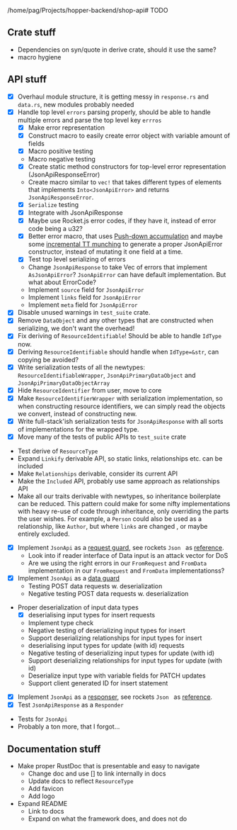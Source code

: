 /home/pag/Projects/hopper-backend/shop-api# TODO

## Crate stuff

 - Dependencies on syn/quote in derive crate, should it use the same?
 - macro hygiene

## API stuff

 - [x] Overhaul module structure, it is getting messy in `response.rs` and `data.rs`, new modules probably needed
 - [x] Handle top level `errors` parsing properly, should be able to handle multiple errors and parse the top level key
  `errros`
    - [x] Make error representation
    - [x] Construct macro to easily create error object with variable amount of fields
    - [x] Macro positive testing
    - Macro negative testing
    - [x] Create static method constructors for top-level error representation (JsonApiResponseError)
    - Create macro similar to `vec!` that takes different types of elements that implements `Into<JsonApiError>` and
     returns `JsonApiResponseError`.
    - [x] `Serialize` testing
    - [x] Integrate with JsonApiResponse
    - [x] Maybe use Rocket.js error codes, if they have it, instead of error code being a u32?
    - [x] Better error macro, that uses [Push-down accumulation](https://danielkeep.github.io/tlborm/book/pat-push-down-accumulation.html)
    and maybe some [incremental TT munching](https://danielkeep.github.io/tlborm/book/pat-incremental-tt-munchers.html)
    to generate a proper JsonApiError constructor, instead of mutating it one field at a time.
    - [x] Test top level serializing of errors
    - Change `JsonApiResponse` to take Vec of errors that implement `AsJsonApiError`? `JsonApiError` can have default 
    implementation. But what about ErrorCode?
    - Implement `source` field for `JsonApiError`
    - Implement `links` field for `JsonApiError`
    - Implement `meta` field for `JsonApiError`
 - [x] Disable unused warnings in `test_suite` crate.
 - [x] Remove `DataObject` and any other types that are constructed when serializing, we don't want the overhead!
 - [x] Fix deriving of `ResourceIdentifiable`! Should be able to handle `IdType` now.
 - [x] Deriving `ResourceIdentifiable` should handle when `IdType=&str`, can copying be avoided?
 - [x] Write serialization tests of all the newtypes: `ResourceIdentifiableWrapper`, `JsonApiPrimaryDataObject` and
  `JsonApiPrimaryDataObjectArray`
 - [x] Hide `ResourceIdentifier` from user, move to core
 - [x] Make `ResourceIdentifierWrapper` with serialization implementation, so when constructing resource identifiers, we
  can simply read the objects we convert, instead of constructing new.
 - [x] Write full-stack'ish serialization tests for `JsonApiResponse` with all sorts of implementations for the wrapped
  type.
 - [x] Move many of the tests of public APIs to `test_suite` crate
 - Test derive of `ResourceType`
 - Expand `Linkify` derivable API, so static links, relationships etc. can be included
 - Make `Relationships` derivable, consider its current API
 - Make the `Included` API, probably use same approach as relationships API
 - Make all our traits derivable with newtypes, so inheritance boilerplate can be reduced. This pattern could make
  for some nifty implementations with heavy re-use of code through inheritance, only overriding the parts the user
   wishes. For example, a `Person` could also be used as a relationship, like `Author`, but where `links` are changed
   , or maybe entirely excluded.
 - [x] Implement `JsonApi` as a [request guard](https://rocket.rs/v0.4/guide/requests/#custom-guards), see rockets `Json
 ` as [reference](https://github.com/SergioBenitez/Rocket/blob/master/contrib/lib/src/json.rs).
    - Look into if reader interface of Data input is an attack vector for DoS
    - Are we using the right errors in our `FromRequest` and `FromData` implementation in our `FromRequest` and `FromData` implementationss?
 - [x] Implement `JsonApi` as a [data guard](https://api.rocket.rs/v0.4/rocket/data/trait.FromData.html)
    - Testing POST data requests w. deserialization
    - Negative testing POST data requests w. deserialization
 - Proper deserialization of input data types
    - [x] deserialising input types for insert requests
    - Implement type check
    - Negative testing of deserializing input types for insert
    - Support deserializing relationships for input types for insert
    - deserialising input types for update (with id) requests
    - Negative testing of deserializing input types for update (with id)
    - Support deserializing relationships for input types for update (with id)
    - Deserialize input type with variable fields for PATCH updates
    - Support client generated ID for insert statement
 - [x] Implement `JsonApi` as a [responser](https://rocket.rs/v0.4/guide/responses/#custom-responders), see rockets `Json
 ` as [reference](https://github.com/SergioBenitez/Rocket/blob/master/contrib/lib/src/json.rs).
 - [x] Test `JsonApiResponse` as a `Responder`
 - Tests for `JsonApi`
 - Probably a ton more, that I forgot...
 
## Documentation stuff

 - Make proper RustDoc that is presentable and easy to navigate
    - Change doc and use [] to link internally in docs
    - Update docs to reflect `ResourceType`
    - Add favicon
    - Add logo
 - Expand README
    - Link to docs
    - Expand on what the framework does, and does not do
